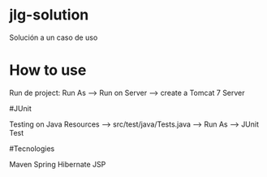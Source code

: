 # jlg-solution
Solución a un caso de uso

# How to use

Run de project: Run As --> Run on Server --> create a Tomcat 7 Server

#JUnit

Testing on Java Resources --> src/test/java/Tests.java --> Run As --> JUnit Test

#Tecnologies

Maven
Spring
Hibernate
JSP
